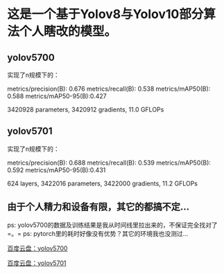 # 这是一个基于Yolov8与Yolov10部分算法个人瞎改的模型。

## yolov5700
实现了n规模下的： 

metrics/precision(B): 0.676	metrics/recall(B): 0.538	metrics/mAP50(B): 0.588 metrics/mAP50-95(B):0.427 

3420928 parameters,  3420912 gradients,   11.0 GFLOPs


## yolov5701
实现了n规模下的： 

metrics/precision(B): 0.688	metrics/recall(B): 0.539	metrics/mAP50(B): 0.592 metrics/mAP50-95(B):0.431 

624 layers,  3422016 parameters,  3422000 gradients,   11.2 GFLOPs

## 由于个人精力和设备有限，其它的都搞不定...
ps: yolov5700的数据及训练结果是我从时间线里拉出来的，不保证完全找对了=。=
ps: pytorch里的耗时好像没有优势？其它的环境我也没测过...

[百度云盘：yolov5700](https://pan.baidu.com/s/1wck-qsTw6zN33_96SYL-EQ?pwd=58qu)

[百度云盘：yolov5701](https://pan.baidu.com/s/1rxhNzdUMfetnCuJPEss9_A?pwd=i4tb)